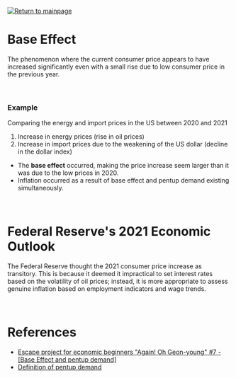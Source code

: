 [![Return to mainpage](https://img.shields.io/badge/Return_to_mainpage-blueviolet.svg)](https://github.com/juho-creator/Investing)


# Base Effect
The phenomenon where the current consumer price appears to have increased significantly even with a small rise due to low consumer price in the previous year.
</br></br></br>

### Example
Comparing the energy and import prices in the US between 2020 and 2021
1. Increase in energy prices (rise in oil prices)
2. Increase in import prices due to the weakening of the US dollar (decline in the dollar index) 

- The **base effect** occurred, making the price increase seem larger than it was due to the low prices in 2020.
- Inflation occurred as a result of base effect and pentup demand existing simultaneously.
</br></br></br>

# Federal Reserve's 2021 Economic Outlook
The Federal Reserve thought the 2021 consumer price increase as transitory. This is because it deemed it impractical to set interest rates based on the volatility of oil prices; instead, it is more appropriate to assess genuine inflation based on employment indicators and wage trends.
</br></br></br>

# References
- [Escape project for economic beginners "Again! Oh Geon-young" #7 - [Base Effect and pentup demand]](https://www.youtube.com/watch?v=5AEA6jf2S-0&list=PLl2h7tHtrGhyKkVi9rYAhkNu3Q_pLSUml&index=12)
- [Definition of pentup demand](https://archive.unescwa.org/pent-demand#:~:text=Title%20English%3A-,pent%2Dup%20demand,a%20period%20of%20decreased%20spending.)
